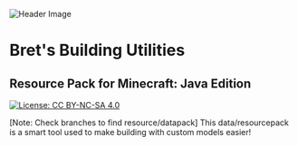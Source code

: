 ![Header Image](https://cdn.discordapp.com/attachments/826689002697654273/941264789508878346/Logo_Big.png)

# Bret's Building Utilities
## Resource Pack for Minecraft: Java Edition

[![License: CC BY-NC-SA 4.0](https://img.shields.io/badge/License-CC%20BY--NC--SA%204.0-brightgreen.svg)](https://creativecommons.org/licenses/by-nc-sa/4.0/)

[Note: Check branches to find resource/datapack]
This data/resourcepack is a smart tool used to make building with custom models easier!
